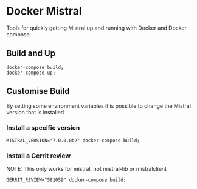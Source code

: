 # Docker Mistral

Tools for quickly getting Mistral up and running with Docker and Docker compose.

## Build and Up

```
docker-compose build;
docker-compose up;
```

## Customise Build

By setting some environment variables it is possible to change the Mistral
version that is installed

### Install a specific version

```
MISTRAL_VERSION="7.0.0.0b2" docker-compose build;
```

### Install a Gerrit review

NOTE: This only works for mistral, not mistral-lib or mistralclient

```
GERRIT_REVIEW="581059" docker-compose build;
```
